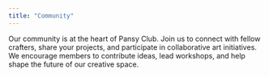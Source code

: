 ```yaml
---
title: "Community"
---
```

 
Our community is at the heart of Pansy Club. Join us to connect with fellow crafters, share your projects, and participate in collaborative art initiatives. We encourage members to contribute ideas, lead workshops, and help shape the future of our creative space. 